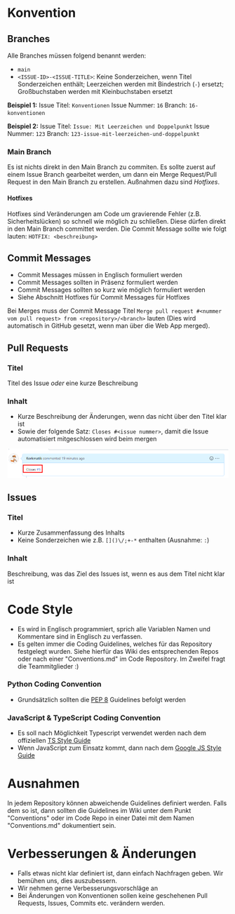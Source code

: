 # Konvention

## Branches
Alle Branches müssen folgend benannt werden:
* `main`
* `<ISSUE-ID>-<ISSUE-TITLE>`: Keine Sonderzeichen, wenn Titel Sonderzeichen enthält; Leerzeichen werden mit Bindestrich (`-`) ersetzt; Großbuchstaben werden mit Kleinbuchstaben ersetzt

**Beispiel 1:**
Issue Titel: `Konventionen`
Issue Nummer: `16`
Branch: `16-konventionen`

**Beispiel 2:**
Issue Titel: `Issue: Mit Leerzeichen und Doppelpunkt`
Issue Nummer: `123`
Branch: `123-issue-mit-leerzeichen-und-doppelpunkt`

### Main Branch
Es ist nichts direkt in den Main Branch zu commiten. Es sollte zuerst auf einem Issue Branch gearbeitet werden, um dann ein Merge Request/Pull Request in den Main Branch zu erstellen. Außnahmen dazu sind *Hotfixes*.

#### Hotfixes
Hotfixes sind Veränderungen am Code um gravierende Fehler (z.B. Sicherheitslücken) so schnell wie möglich zu schließen. Diese dürfen direkt in den Main Branch committet werden. Die Commit Message sollte wie folgt lauten: `HOTFIX: <beschreibung>`

## Commit Messages
- Commit Messages müssen in Englisch formuliert werden
- Commit Messages sollten in Präsenz formuliert werden
- Commit Messages sollten so kurz wie möglich formuliert werden
- Siehe Abschnitt Hotfixes für Commit Messages für Hotfixes

Bei Merges muss der Commit Message Titel `Merge pull request #<nummer vom pull request> from <repository>/<branch>` lauten (Dies wird automatisch in GitHub gesetzt, wenn man über die Web App merged).

## Pull Requests

### Titel
Titel des Issue *oder* eine kurze Beschreibung

### Inhalt
- Kurze Beschreibung der Änderungen, wenn das nicht über den Titel klar ist
- Sowie der folgende Satz: `Closes #<issue nummer>`, damit die Issue automatisiert mitgeschlossen wird beim mergen

![](.img/example_closes.png)

## Issues

### Titel
- Kurze Zusammenfassung des Inhalts
- Keine Sonderzeichen wie z.B. `[]()\/;+-*` enthalten (Ausnahme: `:`)

### Inhalt
Beschreibung, was das Ziel des Issues ist, wenn es aus dem Titel nicht klar ist

# Code Style
- Es wird in Englisch programmiert, sprich alle Variablen Namen und Kommentare sind in Englisch zu verfassen.
- Es gelten immer die Coding Guidelines, welches für das Repository festgelegt wurden. Siehe hierfür das Wiki des entsprechenden Repos oder nach einer "Conventions.md" im Code Repository. Im Zweifel fragt die Teammitglieder :)

### Python Coding Convention
- Grundsätzlich sollten die [PEP 8](https://www.python.org/dev/peps/pep-0008/) Guidelines befolgt werden

### JavaScript & TypeScript Coding Convention
- Es soll nach Möglichkeit Typescript verwendet werden nach dem offiziellen [TS Style Guide](https://ts.dev/style/)
- Wenn JavaScript zum Einsatz kommt, dann nach dem [Google JS Style Guide](https://google.github.io/styleguide/jsguide.html)

# Ausnahmen
In jedem Repository können abweichende Guidelines definiert werden. Falls dem so ist, dann sollten die Guidelines im Wiki unter dem Punkt "Conventions" oder im Code Repo in einer Datei mit dem Namen "Conventions.md" dokumentiert sein.

# Verbesserungen & Änderungen
- Falls etwas nicht klar definiert ist, dann einfach Nachfragen geben. Wir bemühen uns, dies auszubessern.
- Wir nehmen gerne Verbesserungsvorschläge an
- Bei Änderungen von Konventionen sollen keine geschehenen Pull Requests, Issues, Commits etc. verändern werden.
